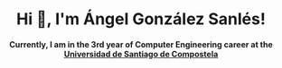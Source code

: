 <h1 align='center'>Hi 👋, I'm Ángel González Sanlés!</h1>
 <h4 align='center'>Currently, I am in the 3rd year of Computer Engineering career at the <a href=https://www.usc.gal/es/estudios/grados/ingenieria-arquitectura/grado-ingenieria-informatica-2aedicion>Universidad de Santiago de Compostela</a></h4>
